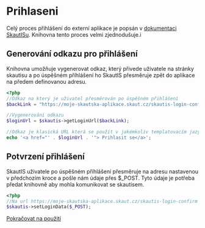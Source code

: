 # Prihlaseni
Celý proces přihlášení do externí aplikace je popsán v [dokumentaci SkautISu](http://is.skaut.cz/napoveda/programatori.3-naprogramovani-obslouzeni-uspesneho-prihlaseni-a-odhlaseni.ashx#Hodnoty_zaslan%C3%A9_webov%C3%A9_str%C3%A1nce_po_%C3%BAsp%C4%9B%C5%A1n%C3%A9m_p%C5%99ihl%C3%A1%C5%A1en%C3%AD_u%C5%BEivatele_0). Knihovna tento proces velmi zjednodušuje.i

## Generování odkazu pro přihlášení
Knihovna umožňuje vygenerovat odkaz, který přivede uživatele na stránky skautisu a po úspěšném příhlášení ho SkautIS přesměruje zpět do aplikace na předem definovanou adresu.
```php
<?php
//Odkaz na který je uživatel přesměrován po úspěšném přihlášení
$backLink = "https://moje-skautska-aplikace.skaut.cz/skautis-login-confirm";

//Vygenerování odkazu
$loginUrl = $skautis->getLoginUrl($backLink);

//Odkaz je klasická URL která se použít v jakémkoliv templatovacím jazyce nebo rovnou vypsat
echo '<a href="' . $loginUrl . '"> Prihlasit se</a>';
```

## Potvrzení přihlášení
SkautIS uživatele po úspěšném přihlášení přesměruje na adresu nastavenou v předchozím kroce a pošle nám údaje přes $_POST. Tyto údaje je potřeba předat knihovně aby mohla komunikovat se skautisem.
```php
<?php
//Na url https://moje-skautska-aplikace.skaut.cz/skautis-login-confirm
$skautis->setLoginData($_POST);
```


[Pokračovat na použití](./pouziti.md)

